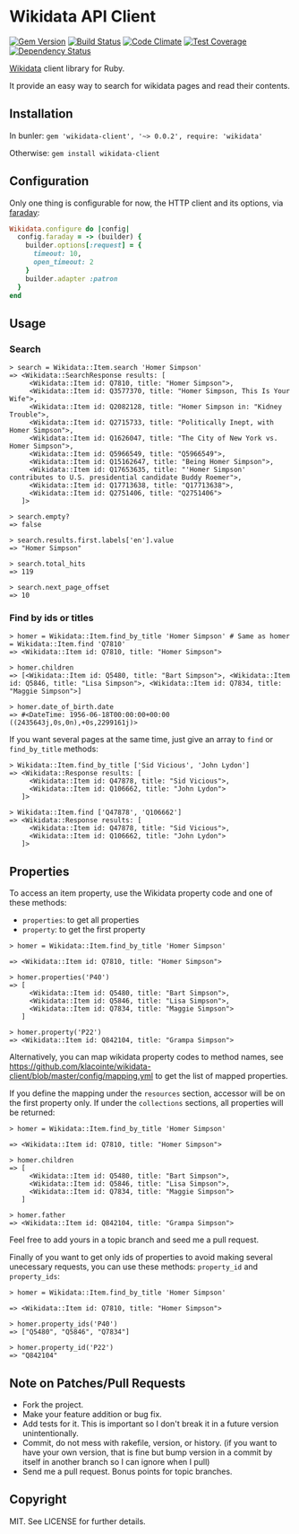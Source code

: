 # Wikidata API Client

[![Gem Version](https://badge.fury.io/rb/wikidata-client.svg)](http://badge.fury.io/rb/wikidata-client)
[![Build Status](https://travis-ci.org/klacointe/wikidata-client.svg?branch=master)](https://travis-ci.org/klacointe/wikidata-client)
[![Code Climate](https://codeclimate.com/github/klacointe/wikidata-client/badges/gpa.svg)](https://codeclimate.com/github/klacointe/wikidata-client)
[![Test Coverage](https://codeclimate.com/github/klacointe/wikidata-client/badges/coverage.svg)](https://codeclimate.com/github/klacointe/wikidata-client)
[![Dependency Status](https://gemnasium.com/klacointe/wikidata-client.svg)](https://gemnasium.com/klacointe/wikidata-client)


[Wikidata](http://www.wikidata.org/) client library for Ruby.

It provide an easy way to search for wikidata pages and read their contents.


## Installation

In bunler: `gem 'wikidata-client', '~> 0.0.2', require: 'wikidata'`

Otherwise: `gem install wikidata-client`


## Configuration

Only one thing is configurable for now, the HTTP client and its options, via
[faraday](https://github.com/lostisland/faraday):

```ruby
Wikidata.configure do |config|
  config.faraday = -> (builder) {
    builder.options[:request] = {
      timeout: 10,
      open_timeout: 2
    }
    builder.adapter :patron
  }
end
```

## Usage


### Search

```irb
> search = Wikidata::Item.search 'Homer Simpson'
=> <Wikidata::SearchResponse results: [
     <Wikidata::Item id: Q7810, title: "Homer Simpson">,
     <Wikidata::Item id: Q3577370, title: "Homer Simpson, This Is Your Wife">,
     <Wikidata::Item id: Q2082128, title: "Homer Simpson in: "Kidney Trouble">,
     <Wikidata::Item id: Q2715733, title: "Politically Inept, with Homer Simpson">,
     <Wikidata::Item id: Q1626047, title: "The City of New York vs. Homer Simpson">,
     <Wikidata::Item id: Q5966549, title: "Q5966549">,
     <Wikidata::Item id: Q15162647, title: "Being Homer Simpson">,
     <Wikidata::Item id: Q17653635, title: "'Homer Simpson' contributes to U.S. presidential candidate Buddy Roemer">,
     <Wikidata::Item id: Q17713638, title: "Q17713638">,
     <Wikidata::Item id: Q2751406, title: "Q2751406">
   ]>

> search.empty?
=> false

> search.results.first.labels['en'].value
=> "Homer Simpson"

> search.total_hits
=> 119

> search.next_page_offset
=> 10
```

### Find by ids or titles

```irb
> homer = Wikidata::Item.find_by_title 'Homer Simpson' # Same as homer = Wikidata::Item.find 'Q7810'
=> <Wikidata::Item id: Q7810, title: "Homer Simpson">

> homer.children
=> [<Wikidata::Item id: Q5480, title: "Bart Simpson">, <Wikidata::Item id: Q5846, title: "Lisa Simpson">, <Wikidata::Item id: Q7834, title: "Maggie Simpson">]

> homer.date_of_birth.date
=> #<DateTime: 1956-06-18T00:00:00+00:00 ((2435643j,0s,0n),+0s,2299161j)>
```


If you want several pages at the same time, just give an array to `find` or `find_by_title` methods:

```irb
> Wikidata::Item.find_by_title ['Sid Vicious', 'John Lydon']
=> <Wikidata::Response results: [
     <Wikidata::Item id: Q47878, title: "Sid Vicious">,
     <Wikidata::Item id: Q106662, title: "John Lydon">
   ]>

> Wikidata::Item.find ['Q47878', 'Q106662']
=> <Wikidata::Response results: [
     <Wikidata::Item id: Q47878, title: "Sid Vicious">,
     <Wikidata::Item id: Q106662, title: "John Lydon">
   ]>
```

## Properties

To access an item property, use the Wikidata property code and one of these
methods:

- `properties`:  to get all properties
- `property`:  to get the first property

```irb
> homer = Wikidata::Item.find_by_title 'Homer Simpson'

=> <Wikidata::Item id: Q7810, title: "Homer Simpson">

> homer.properties('P40')
=> [
     <Wikidata::Item id: Q5480, title: "Bart Simpson">,
     <Wikidata::Item id: Q5846, title: "Lisa Simpson">,
     <Wikidata::Item id: Q7834, title: "Maggie Simpson">
   ]

> homer.property('P22')
=> <Wikidata::Item id: Q842104, title: "Grampa Simpson">
```

Alternatively, you can map wikidata property codes to method names, see
https://github.com/klacointe/wikidata-client/blob/master/config/mapping.yml to
get the list of mapped properties.

If you define the mapping under the `resources` section, accessor will be on the
first property only. If under the `collections` sections, all properties will be
returned:

```irb
> homer = Wikidata::Item.find_by_title 'Homer Simpson'

=> <Wikidata::Item id: Q7810, title: "Homer Simpson">

> homer.children
=> [
     <Wikidata::Item id: Q5480, title: "Bart Simpson">,
     <Wikidata::Item id: Q5846, title: "Lisa Simpson">,
     <Wikidata::Item id: Q7834, title: "Maggie Simpson">
   ]

> homer.father
=> <Wikidata::Item id: Q842104, title: "Grampa Simpson">
```


Feel free to add yours in a topic branch and seed me a pull request.


Finally of you want to get only ids of properties to avoid making several
unecessary requests, you can use these methods: `property_id` and `property_ids`:

```irb
> homer = Wikidata::Item.find_by_title 'Homer Simpson'

=> <Wikidata::Item id: Q7810, title: "Homer Simpson">

> homer.property_ids('P40')
=> ["Q5480", "Q5846", "Q7834"]

> homer.property_id('P22')
=> "Q842104"
```

## Note on Patches/Pull Requests

* Fork the project.
* Make your feature addition or bug fix.
* Add tests for it. This is important so I don't break it in a future version
unintentionally.
* Commit, do not mess with rakefile, version, or history. (if you want to have
your own version, that is fine but bump version in a commit by itself in another
branch so I can ignore when I pull)
* Send me a pull request. Bonus points for topic branches.


## Copyright

MIT. See LICENSE for further details.
